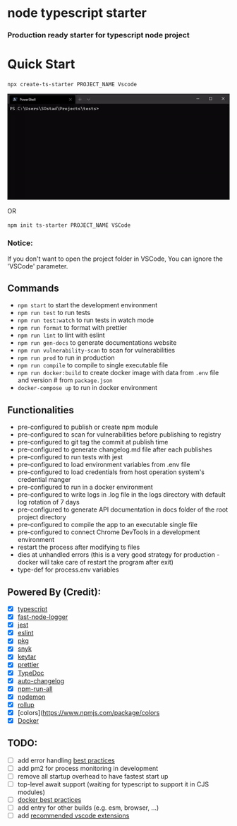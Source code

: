 # node typescript starter

### Production ready starter for typescript node project

# Quick Start

`npx create-ts-starter PROJECT_NAME Vscode`

![](quick-start.gif)

OR

`npm init ts-starter PROJECT_NAME VSCode`

### Notice:

If you don't want to open the project folder in VSCode, You can ignore the 'VSCode' parameter.

## Commands

- `npm start` to start the development environment
- `npm run test` to run tests
- `npm run test:watch` to run tests in watch mode
- `npm run format` to format with prettier
- `npm run lint` to lint with eslint
- `npm run gen-docs` to generate documentations website
- `npm run vulnerability-scan` to scan for vulnerabilities
- `npm run prod` to run in production
- `npm run compile` to compile to single executable file
- `npm run docker:build` to create docker image with data from `.env` file and version # from `package.json`
- `docker-compose up` to run in docker environment

## Functionalities

- pre-configured to publish or create npm module
- pre-configured to scan for vulnerabilities before publishing to registry
- pre-configured to git tag the commit at publish time
- pre-configured to generate changelog.md file after each publishes
- pre-configured to run tests with jest
- pre-configured to load environment variables from .env file
- pre-configured to load credentials from host operation system's credential manger
- pre-configured to run in a docker environment
- pre-configured to write logs in .log file in the logs directory with default log rotation of 7 days
- pre-configured to generate API documentation in docs folder of the root project directory
- pre-configured to compile the app to an executable single file
- pre-configured to connect Chrome DevTools in a development environment
- restart the process after modifying ts files
- dies at unhandled errors (this is a very good strategy for production - docker will take care of restart the program after exit)
- type-def for process.env variables

## Powered By (Credit):

- [x] [typescript](https://github.com/Microsoft/TypeScript)
- [x] [fast-node-logger](https://github.com/saostad/fast-node-logger)
- [x] [jest](https://github.com/facebook/jest)
- [x] [eslint](https://github.com/eslint/eslint)
- [x] [pkg](https://www.npmjs.com/package/pkg)
- [x] [snyk](https://www.npmjs.com/package/snyk)
- [x] [keytar](https://www.npmjs.com/package/keytar)
- [x] [prettier](https://github.com/prettier/prettier)
- [x] [TypeDoc](https://github.com/TypeStrong/TypeDoc)
- [x] [auto-changelog](https://www.npmjs.com/package/auto-changelog)
- [x] [npm-run-all](https://github.com/mysticatea/npm-run-all)
- [x] [nodemon](https://github.com/remy/nodemon)
- [x] [rollup](https://www.npmjs.com/package/rollup)
- [x] [colors](https://www.npmjs.com/package/colors
- [x] [Docker](https://www.docker.com/)

## TODO:

- [ ] add error handling [best practices](https://www.youtube.com/watch?v=62ZRPJkHOX0&list=WL&index=10&t=0s)
- [ ] add pm2 for process monitoring in development
- [ ] remove all startup overhead to have fastest start up
- [ ] top-level await support (waiting for typescript to support it in CJS modules)
- [ ] [docker best practices](https://dev.to/nodepractices/docker-best-practices-with-node-js-4ln4)
- [ ] add entry for other builds (e.g. esm, browser, ...)
- [ ] add [recommended vscode extensions](https://code.visualstudio.com/docs/editor/extension-gallery#_workspace-recommended-extensions)
